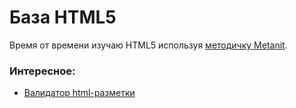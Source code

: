 # База HTML5
Время от времени изучаю HTML5 используя [методичку Metanit](https://metanit.com/web/html5/).

### Интересное:
- [Валидатор html-разметки](https://validator.w3.org/#validate_by_input)